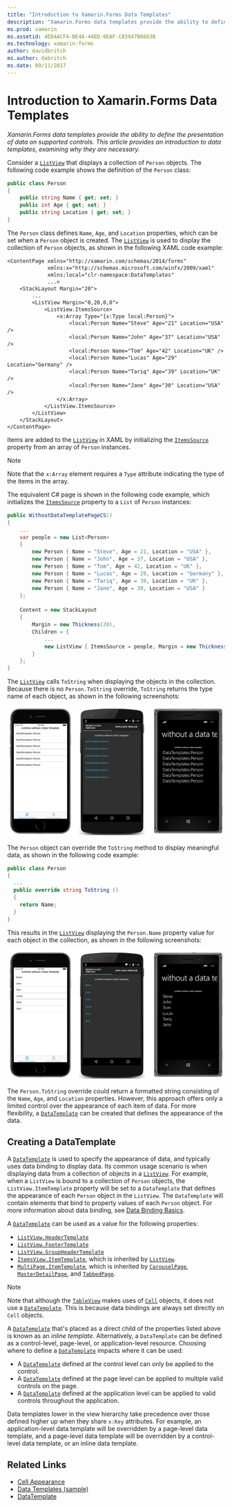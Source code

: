 ```yaml
---
title: "Introduction to Xamarin.Forms Data Templates"
description: "Xamarin.Forms data templates provide the ability to define the presentation of data on supported controls. This article provides an introduction to data templates, examining why they are necessary."
ms.prod: xamarin
ms.assetid: 4ED4ACF4-BE4A-44ED-8EAF-C03947B8663B
ms.technology: xamarin-forms
author: davidbritch
ms.author: dabritch
ms.date: 09/11/2017
---
```


# Introduction to Xamarin.Forms Data Templates

_Xamarin.Forms data templates provide the ability to define the presentation of data on supported controls. This article provides an introduction to data templates, examining why they are necessary._

Consider a [`ListView`](https://developer.xamarin.com/api/type/Xamarin.Forms.ListView/) that displays a collection of `Person` objects. The following code example shows the definition of the `Person` class:

```csharp
public class Person
{
    public string Name { get; set; }
    public int Age { get; set; }
    public string Location { get; set; }
}
```

The `Person` class defines `Name`, `Age`, and `Location` properties, which can be set when a `Person` object is created. The [`ListView`](https://developer.xamarin.com/api/type/Xamarin.Forms.ListView/) is used to display the collection of `Person` objects, as shown in the following XAML code example:

```xaml
<ContentPage xmlns="http://xamarin.com/schemas/2014/forms"
             xmlns:x="http://schemas.microsoft.com/winfx/2009/xaml"
             xmlns:local="clr-namespace:DataTemplates"
             ...>
    <StackLayout Margin="20">
        ...
        <ListView Margin="0,20,0,0">
            <ListView.ItemsSource>
                <x:Array Type="{x:Type local:Person}">
                    <local:Person Name="Steve" Age="21" Location="USA" />
                    <local:Person Name="John" Age="37" Location="USA" />
                    <local:Person Name="Tom" Age="42" Location="UK" />
                    <local:Person Name="Lucas" Age="29" Location="Germany" />
                    <local:Person Name="Tariq" Age="39" Location="UK" />
                    <local:Person Name="Jane" Age="30" Location="USA" />
                </x:Array>
            </ListView.ItemsSource>
        </ListView>
    </StackLayout>
</ContentPage>
```

Items are added to the [`ListView`](https://developer.xamarin.com/api/type/Xamarin.Forms.ListView/) in XAML by initializing the [`ItemsSource`](https://developer.xamarin.com/api/property/Xamarin.Forms.ItemsView%3CTVisual%3E.ItemsSource/) property from an array of `Person` instances.

> [!NOTE]
> Note that the `x:Array` element requires a `Type` attribute indicating the type of the items in the array.

The equivalent C# page is shown in the following code example, which initializes the [`ItemsSource`](https://developer.xamarin.com/api/property/Xamarin.Forms.ItemsView%3CTVisual%3E.ItemsSource/) property to a `List` of `Person` instances:

```csharp
public WithoutDataTemplatePageCS()
{
    ...
    var people = new List<Person>
    {
        new Person { Name = "Steve", Age = 21, Location = "USA" },
        new Person { Name = "John", Age = 37, Location = "USA" },
        new Person { Name = "Tom", Age = 42, Location = "UK" },
        new Person { Name = "Lucas", Age = 29, Location = "Germany" },
        new Person { Name = "Tariq", Age = 39, Location = "UK" },
        new Person { Name = "Jane", Age = 30, Location = "USA" }
    };

    Content = new StackLayout
    {
        Margin = new Thickness(20),
        Children = {
            ...
            new ListView { ItemsSource = people, Margin = new Thickness(0, 20, 0, 0) }
        }
    };
}
```

The [`ListView`](https://developer.xamarin.com/api/type/Xamarin.Forms.ListView/) calls `ToString` when displaying the objects in the collection. Because there is no `Person.ToString` override, `ToString` returns the type name of each object, as shown in the following screenshots:

![](introduction-images/no-data-template.png "ListView without a Data Template")

The `Person` object can override the `ToString` method to display meaningful data, as shown in the following code example:

```csharp
public class Person
{
  ...
  public override string ToString ()
  {
    return Name;
  }
}
```

This results in the [`ListView`](https://developer.xamarin.com/api/type/Xamarin.Forms.ListView/) displaying the `Person.Name` property value for each object in the collection, as shown in the following screenshots:

![](introduction-images/override-tostring.png "ListView with a Data Template")

The `Person.ToString` override could return a formatted string consisting of the `Name`, `Age`, and `Location` properties. However, this approach offers only a limited control over the appearance of each item of data. For more flexibility, a [`DataTemplate`](https://developer.xamarin.com/api/type/Xamarin.Forms.DataTemplate/) can be created that defines the appearance of the data.

## Creating a DataTemplate

A [`DataTemplate`](https://developer.xamarin.com/api/type/Xamarin.Forms.DataTemplate/) is used to specify the appearance of data, and typically uses data binding to display data. Its common usage scenario is when displaying data from a collection of objects in a [`ListView`](https://developer.xamarin.com/api/type/Xamarin.Forms.ListView/). For example, when a `ListView` is bound to a collection of `Person` objects, the `ListView.ItemTemplate` property will be set to a `DataTemplate` that defines the appearance of each `Person` object in the `ListView`. The `DataTemplate` will contain elements that bind to property values of each `Person` object. For more information about data binding, see [Data Binding Basics](~/xamarin-forms/xaml/xaml-basics/data-binding-basics.md).

A [`DataTemplate`](https://developer.xamarin.com/api/type/Xamarin.Forms.DataTemplate/) can be used as a value for the following properties:

- [`ListView.HeaderTemplate`](https://developer.xamarin.com/api/property/Xamarin.Forms.ListView.HeaderTemplate/)
- [`ListView.FooterTemplate`](https://developer.xamarin.com/api/property/Xamarin.Forms.ListView.FooterTemplate/)
- [`ListView.GroupHeaderTemplate`](https://developer.xamarin.com/api/property/Xamarin.Forms.ListView.GroupHeaderTemplate/)
- [`ItemsView.ItemTemplate`](https://developer.xamarin.com/api/type/Xamarin.Forms.ItemsView%3CTVisual%3E/), which is inherited by [`ListView`](https://developer.xamarin.com/api/type/Xamarin.Forms.ListView/).
- [`MultiPage.ItemTemplate`](https://developer.xamarin.com/api/type/Xamarin.Forms.MultiPage%3CT%3E/), which is inherited by [`CarouselPage`](https://developer.xamarin.com/api/type/Xamarin.Forms.CarouselPage/), [`MasterDetailPage`](https://developer.xamarin.com/api/type/Xamarin.Forms.MasterDetailPage/), and [`TabbedPage`](https://developer.xamarin.com/api/type/Xamarin.Forms.TabbedPage/).

> [!NOTE]
> Note that although the [`TableView`](https://developer.xamarin.com/api/type/Xamarin.Forms.TableView/) makes uses of [`Cell`](https://developer.xamarin.com/api/type/Xamarin.Forms.Cell/) objects, it does not use a [`DataTemplate`](https://developer.xamarin.com/api/type/Xamarin.Forms.DataTemplate/). This is because data bindings are always set directly on `Cell` objects.

A [`DataTemplate`](https://developer.xamarin.com/api/type/Xamarin.Forms.DataTemplate/) that's placed as a direct child of the properties listed above is known as an *inline template*. Alternatively, a `DataTemplate` can be defined as a control-level, page-level, or application-level resource. Choosing where to define a [`DataTemplate`](https://developer.xamarin.com/api/type/Xamarin.Forms.DataTemplate/) impacts where it can be used:

- A [`DataTemplate`](https://developer.xamarin.com/api/type/Xamarin.Forms.DataTemplate/) defined at the control level can only be applied to the control.
- A [`DataTemplate`](https://developer.xamarin.com/api/type/Xamarin.Forms.DataTemplate/) defined at the page level can be applied to multiple valid controls on the page.
- A [`DataTemplate`](https://developer.xamarin.com/api/type/Xamarin.Forms.DataTemplate/) defined at the application level can be applied to valid controls throughout the application.

Data templates lower in the view hierarchy take precedence over those defined higher up when they share `x:Key` attributes. For example, an application-level data template will be overridden by a page-level data template, and a page-level data template will be overridden by a control-level data template, or an inline data template.


## Related Links

- [Cell Appearance](~/xamarin-forms/user-interface/listview/customizing-cell-appearance.md)
- [Data Templates (sample)](https://developer.xamarin.com/samples/xamarin-forms/templates/datatemplates/)
- [DataTemplate](https://developer.xamarin.com/api/type/Xamarin.Forms.DataTemplate/)
